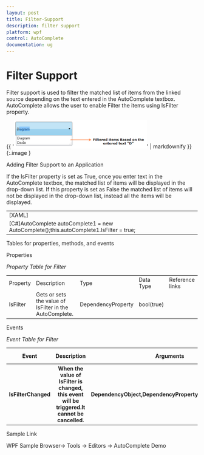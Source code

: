 ```yaml
---
layout: post
title: Filter-Support
description: filter support
platform: wpf
control: AutoComplete
documentation: ug
---
```


# Filter Support

Filter support is used to filter the matched list of items from the linked source depending on the text entered in the AutoComplete textbox. AutoComplete allows the user to enable Filter the items using IsFilter property.

{{ '![C:/Users/ApoorvahR/Desktop/1.png](Filter-Support_images/Filter-Support_img1.png)' | markdownify }}
{:.image }





Adding Filter Support to an Application 

If the IsFilter property is set as True, once you enter text in the AutoComplete textbox, the matched list of items will be displayed in the drop-down list. If this property is set as False the matched list of items will not be displayed in the drop-down list, instead all the items will be displayed.



<table>
<tr>
<td>
[XAML]<syncfusion:AutoComplete x:Name="AutoComplete1" IsFilter="true"/></td></tr>
<tr>
<td>
[C#]AutoComplete autoComplete1 = new AutoComplete();this.autoComplete1.IsFilter = true;</td></tr>
</table>


Tables for properties, methods, and events

Properties

  _Property Table for Filter_

<table>
<tr>
<td>
Property </td><td>
Description </td><td>
Type </td><td>
Data Type </td><td>
Reference links </td></tr>
<tr>
<td>
IsFilter</td><td>
Gets or sets the value of IsFilter in the AutoComplete.</td><td>
DependencyProperty</td><td>
bool(true)</td><td>
</td></tr>
</table>


Events

  _Event Table for Filter_

<table>
<tr>
<th>
Event </th><th>
Description </th><th>
Arguments </th><th>
Type </th><th colspan = "2">
Reference links </th></tr>
<tr>
<th>
IsFilterChanged</th><th>
 When the value of IsFilter is changed, this event will be triggered.It cannot be cancelled.</th><th>
DependencyObject,DependencyPropertyChangedEventArgs</th><th colspan = "2">
DependencyPropertyChangedCallBack </th><th>
</th></tr>
</table>


Sample Link

WPF Sample Browser-> Tools -> Editors -> AutoComplete Demo

